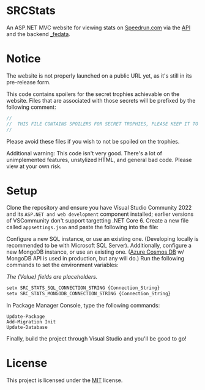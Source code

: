 # SRCStats

An ASP.NET MVC website for viewing stats on [Speedrun.com](https://speedrun.com) via the [API](https://speedrun.com/api/v1) and the backend [_fedata](https://speedrun.com/_fedata).

# Notice

The website is not properly launched on a public URL yet, as it's still in its pre-release form.

This code contains spoilers for the secret trophies achievable on the website. Files that are associated with those secrets will be prefixed by the following comment:
```csharp
//
//  THIS FILE CONTAINS SPOILERS FOR SECRET TROPHIES, PLEASE KEEP IT TO YOURSELF :D
//
```

Please avoid these files if you wish to not be spoiled on the trophies.

Additional warning: This code isn't very good. There's a lot of unimplemented features, unstylized HTML, and general bad code. Please view at your own risk.

# Setup

Clone the repository and ensure you have Visual Studio Community 2022 and its `ASP.NET and web development` component installed; earlier versions of VSCommunity don't support targetting .NET Core 6. Create a new file called `appsettings.json` and paste the following into the file:

Configure a new SQL instance, or use an existing one. (Developing locally is recommended to be with Microsoft SQL Server). Additionally, configure a new MongoDB instance, or use an existing one. ([Azure Cosmos DB](https://azure.microsoft.com/en-us/services/cosmos-db/) w/ MongoDB API is used in production, but any will do.)
Run the following commands to set the environment variables:

*The {Value} fields are placeholders.*

```bat
setx SRC_STATS_SQL_CONNECTION_STRING {Connection_String}
setx SRC_STATS_MONGODB_CONNECTION_STRING {Connection_String}
```

In Package Manager Console, type the following commands:

```posh
Update-Package
Add-Migration Init
Update-Database
```

Finally, build the project through Visual Studio and you'll be good to go!

# License
This project is licensed under the [MIT](LICENSE) license.
